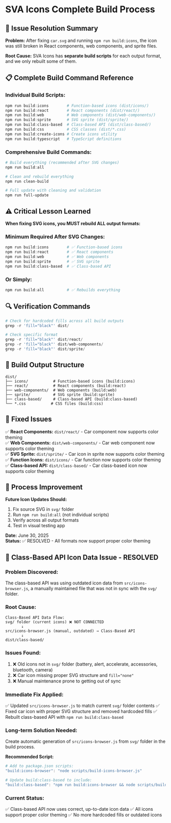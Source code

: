 # SVA Icons Complete Build Process

## 🎯 **Issue Resolution Summary**

**Problem:** After fixing `car.svg` and running `npm run build:icons`, the icon was still broken in React components, web components, and sprite files.

**Root Cause:** SVA Icons has **separate build scripts** for each output format, and we only rebuilt some of them.

## 📋 **Complete Build Command Reference**

### **Individual Build Scripts:**
```powershell
npm run build:icons        # Function-based icons (dist/icons/)
npm run build:react        # React components (dist/react/)
npm run build:web          # Web components (dist/web-components/)
npm run build:sprite       # SVG sprite (dist/sprite/)
npm run build:class-based  # Class-based API (dist/class-based/)
npm run build:css          # CSS classes (dist/*.css)
npm run build:create-icons # Create icons utility
npm run build:typescript   # TypeScript definitions
```

### **Comprehensive Build Commands:**
```powershell
# Build everything (recommended after SVG changes)
npm run build:all

# Clean and rebuild everything
npm run clean-build

# Full update with cleaning and validation
npm run full-update
```

## ⚠️ **Critical Lesson Learned**

**When fixing SVG icons, you MUST rebuild ALL output formats:**

### **Minimum Required After SVG Changes:**
```powershell
npm run build:icons        # ✅ Function-based icons
npm run build:react        # ✅ React components  
npm run build:web          # ✅ Web components
npm run build:sprite       # ✅ SVG sprite
npm run build:class-based  # ✅ Class-based API
```

### **Or Simply:**
```powershell
npm run build:all          # ✅ Rebuilds everything
```

## 🔍 **Verification Commands**

```powershell
# Check for hardcoded fills across all build outputs
grep -r 'fill="black"' dist/

# Check specific format
grep -r 'fill="black"' dist/react/
grep -r 'fill="black"' dist/web-components/
grep -r 'fill="black"' dist/sprite/
```

## 📂 **Build Output Structure**

```
dist/
├── icons/           # Function-based icons (build:icons)
├── react/           # React components (build:react)
├── web-components/  # Web components (build:web)
├── sprite/          # SVG sprite (build:sprite)
├── class-based/     # Class-based API (build:class-based)
└── *.css           # CSS files (build:css)
```

## 🎯 **Fixed Issues**

✅ **React Components:** `dist/react/` - Car component now supports color theming  
✅ **Web Components:** `dist/web-components/` - Car web component now supports color theming  
✅ **SVG Sprite:** `dist/sprite/` - Car icon in sprite now supports color theming  
✅ **Function Icons:** `dist/icons/` - Car function now supports color theming  
✅ **Class-based API:** `dist/class-based/` - Car class-based icon now supports color theming  

## 📝 **Process Improvement**

**Future Icon Updates Should:**
1. Fix source SVG in `svg/` folder
2. Run `npm run build:all` (not individual scripts)
3. Verify across all output formats
4. Test in visual testing app

**Date:** June 30, 2025  
**Status:** ✅ RESOLVED - All formats now support proper color theming

## 🚨 **Class-Based API Icon Data Issue - RESOLVED**

### **Problem Discovered:**
The class-based API was using outdated icon data from `src/icons-browser.js`, a manually maintained file that was not in sync with the `svg/` folder.

### **Root Cause:**
```
Class-Based API Data Flow:
svg/ folder (current icons) ❌ NOT CONNECTED
       ↓ 
src/icons-browser.js (manual, outdated) → Class-Based API
       ↓
dist/class-based/
```

### **Issues Found:**
1. ❌ Old icons not in `svg/` folder (battery, alert, accelerate, accessories, bluetooth, camera)
2. ❌ Car icon missing proper SVG structure and `fill="none"`
3. ❌ Manual maintenance prone to getting out of sync

### **Immediate Fix Applied:**
✅ Updated `src/icons-browser.js` to match current `svg/` folder contents
✅ Fixed car icon with proper SVG structure and removed hardcoded fills
✅ Rebuilt class-based API with `npm run build:class-based`

### **Long-term Solution Needed:**
Create automatic generation of `src/icons-browser.js` from `svg/` folder in the build process.

**Recommended Script:**
```powershell
# Add to package.json scripts:
"build:icons-browser": "node scripts/build-icons-browser.js"

# Update build:class-based to include:
"build:class-based": "npm run build:icons-browser && node scripts/build-class-based.js"
```

### **Current Status:**
✅ Class-based API now uses correct, up-to-date icon data
✅ All icons support proper color theming
✅ No more hardcoded fills or outdated icons
